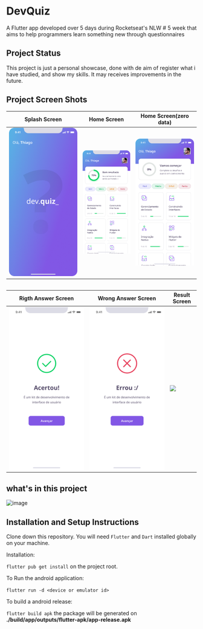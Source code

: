 # DevQuiz

A Flutter app developed over 5 days during Rocketseat's NLW # 5 week that aims to help programmers learn something new through questionnaires

## Project Status

This project is just a personal showcase, done with de aim of  register what i have studied, and show my skills. It may receives improvements in the future.

## Project Screen Shots

| Splash Screen                                                                | Home Screen                             | Home Screen(zero data)                             |
| ---------------------------------------------------------------------------- | --------------------------------------- | -------------------------------------------------- |
| <img title="" src="assets/images/screenshots/Splash.png" alt="" width="772"> | ![](assets/images/screenshots/Home.png) | ![](assets/images/screenshots/Home(zero-data).png) |

## 

| Rigth Answer Screen                      | Wrong Answer Screen                       | Result Screen                               |
| ---------------------------------------- | ----------------------------------------- | ------------------------------------------- |
| ![](assets/images/screenshots/Certo.png) | ![](assets/images/screenshots/Errado.png) | ![](assets/images/screenshots/Parabéns.png) |

## what's in this project

<img title="" src="assets/images/screenshots/devquiz.gif" alt="image" width="271" data-align="center">

## Installation and Setup Instructions

Clone down this repository. You will need `Flutter` and `Dart` installed globally on your machine.  

Installation:

`flutter pub get install` on the project root.  

To Run the android application:  

`flutter run -d <device or emulator id>`  

To build a android release:

`flutter build apk` the package will be generated on **./build/app/outputs/flutter-apk/app-release.apk**